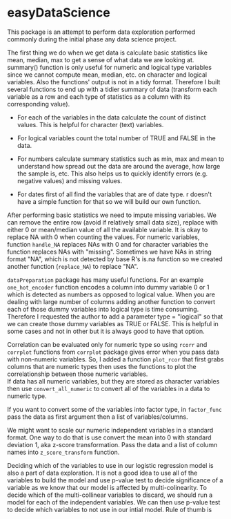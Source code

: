 # easyDataScience

This package is an attempt to perform data exploration performed commonly during the initial phase any data science project. 

The first thing we do when we get data is calculate basic statistics like mean, median, max to get a sense of what data we are looking at. summary() function is only useful for numeric and logical type variables since we cannot compute mean, median, etc. on character and logical variables. Also the functions' output is not in a tidy format. Therefore I built several functions to end up with a tidier summary of data (transform each variable as a row and each type of statistics as a column with its corresponding value). 

- For each of the variables in the data calculate the count of distinct values. This is helpful for character (text) variables. 

- For logical variables count the total number of TRUE and FALSE in the data. 

- For numbers calculate summary statistics such as min, max and mean to understand how spread out the data are around the average, how large the sample is, etc. This also helps us to quickly identify errors (e.g. negative values) and missing values.

- For dates first of all find the variables that are of date type. r doesn't have a simple function for that so we will build our own function. 

After performing basic statistics we need to impute missing variables. We can remove the entire row (avoid if relatively small data size), replace with either 0 or mean/median value of all the available variable. It is okay to replace NA with 0 when counting the values. For numeric variables, function `handle_NA` replaces NAs with 0 and for character variables the function replaces NAs with "missing". Sometimes we have NAs in string format "NA", which is not detected by base R's is.na function so we created another function (`replace_NA`) to replace "NA".  

`dataPreparation` package has many useful functions. For an example `one_hot_encoder` function encodes a column into dummy variable 0 or 1 which is detected as numbers as opposed to logical value. When you are dealing with large number of columns adding another function to convert each of those dummy variables into logical type is time consuming. Therefore I requested the author to add a parameter type = "logical" so that we can create those dummy variables as TRUE or FALSE. This is helpful in some cases and not in other but it is always good to have that option. 

Correlation can be evaluated only for numeric type so using `rcorr` and `corrplot` functions from `corrplot` package gives error when you pass data with non-numeric variables. So, I added a function `plot_rcor` that first grabs columns that are numeric types then uses the functions to plot the correlationship between those numeric variables.  
If data has all numeric variables, but they are stored as character variables then use `convert_all_numeric` to convert all of the variables in a data to numeric type. 

If you want to convert some of the variables into factor type, in `factor_func` pass the data as first argument then a list of variables/columns. 

We might want to scale our numeric independent variables in a standard format. One way to do that is use convert the mean into 0 with standard deviation 1, aka z-score transformation. Pass the data and a list of column names into `z_score_transform` function. 

Deciding which of the variables to use in our logistic regression model is also a part of data exploration. It is not a good idea to use all of the variables to build the model and use p-value test to decide significance of a variable as we know that our model is affected by multi-colinearity. To decide which of the multi-collinear variables to discard, we should run a model for each of the independent variables. We can then use p-value test to decide which variables to not use in our intial model. Rule of thumb is 


